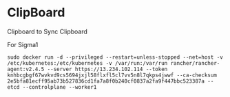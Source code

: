 # ClipBoard
Clipboard to Sync Clipboard

For Sigma1 

    sudo docker run -d --privileged --restart=unless-stopped --net=host -v /etc/kubernetes:/etc/kubernetes -v /var/run:/var/run rancher/rancher-agent:v2.4.5 --server https://13.234.102.114 --token knhbcgbgf67wvkvd9cs5694jxjl58flxfl5cl7vv5n8l7qkps4jwwf --ca-checksum 2e5bfa81ecff95ab73b527836cd1fa7a8f0b240cf0837a2fa9f447bbc523387a --etcd --controlplane --worker1

